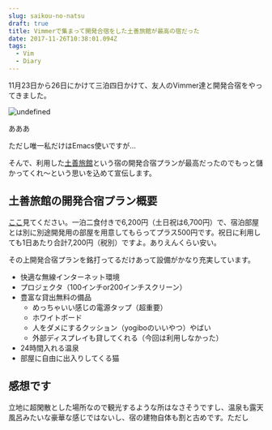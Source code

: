 ```yaml
---
slug: saikou-no-natsu
draft: true
title: Vimmerで集まって開発合宿をした土善旅館が最高の宿だった
date: 2017-11-26T10:38:01.094Z
tags:
  - Vim
  - Diary
---
```

11月23日から26日にかけて三泊四日かけて、友人のVimmer達と開発合宿をやってきました。

![undefined](/images/uploads/IMG_20171123_131749.jpg)

あああ

ただし唯一私だけはEmacs使いですが…

そんで、利用した[土善旅館](http://www.dozenryokan.com/)という宿の開発合宿プランが最高だったのでもっと儲かってくれ〜という思いを込めて宣伝します。

## 土善旅館の開発合宿プラン概要

[ここ](http://www.dozenryokan.com/#03kaihatsu)見てください。一泊二食付きで6,200円（土日祝は6,700円）で、宿泊部屋とは別に別途開発用の部屋を用意してもらってプラス500円です。祝日に利用しても1日あたり合計7,200円（税別）ですよ。ありえんくらい安い。

その上開発合宿プランを銘打ってるだけあって設備がかなり充実しています。

* 快適な無線インターネット環境
* プロジェクタ（100インチor200インチスクリーン）
* 豊富な貸出無料の備品
  * めっちゃいい感じの電源タップ（超重要）
  * ホワイトボード
  * 人をダメにするクッション（yogiboのいいやつ）やばい
  * 外部ディスプレイも貸してくれる（今回は利用しなかった）
* 24時間入れる温泉
* 部屋に自由に出入りしてくる猫

## 感想です

立地に超閑散とした場所なので観光するような所はなさそうですし、温泉も露天風呂みたいな豪華な感じではないし、宿の建物自体も割と古めです。ただし
